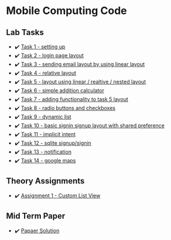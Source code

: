 # Mobile Computing Code

## Lab Tasks

- ✔️ [Task 1 - setting up](https://github.com/sam67k/mobilecomputing/tree/task1)
- ✔️ [Task 2 - login page layout](https://github.com/sam67k/mobilecomputing/tree/task2)
- ✔️ [Task 3 - sending email layout by using linear layout](https://github.com/sam67k/mobilecomputing/tree/task3)
- ✔️ [Task 4 - relative layout](https://github.com/sam67k/mobilecomputing/tree/task4)
- ✔️ [Task 5 - layout using linear / realtive / nested layout](https://github.com/sam67k/mobilecomputing/tree/task5)
- ✔️ [Task 6 - simple addition calculator](https://github.com/sam67k/mobilecomputing/tree/task6)
- ✔️ [Task 7 - adding functionality to task 5 layout](https://github.com/sam67k/mobilecomputing/tree/task7)
- ✔️ [Task 8 - radio buttons and checkboxes](https://github.com/sam67k/mobilecomputing/tree/task8)
- ✔️ [Task 9 - dynamic list](https://github.com/sam67k/mobilecomputing/tree/task9)
- ✔️ [Task 10 - basic signin signup layout with shared preference](https://github.com/sam67k/mobilecomputing/tree/task10)
- ✔️ [Task 11 - implicit intent](https://github.com/sam67k/mobilecomputing/tree/task11)
- ✔️ [Task 12 - sqlite signup/signin](https://github.com/sam67k/mobilecomputing/tree/task12)
- ✔️ [Task 13 - notification](https://github.com/sam67k/mobilecomputing/tree/task13)
- ✔️ [Task 14 - google maps](https://github.com/sam67k/mobilecomputing/tree/task14)

## Theory Assignments

- ✔️ [Assignment 1 - Custom List View](https://github.com/sam67k/mobilecomputing/tree/assignment1)

## Mid Term Paper

- ✔️ [Papaer Solution](https://github.com/sam67k/mobilecomputing/tree/midtermpaper)

